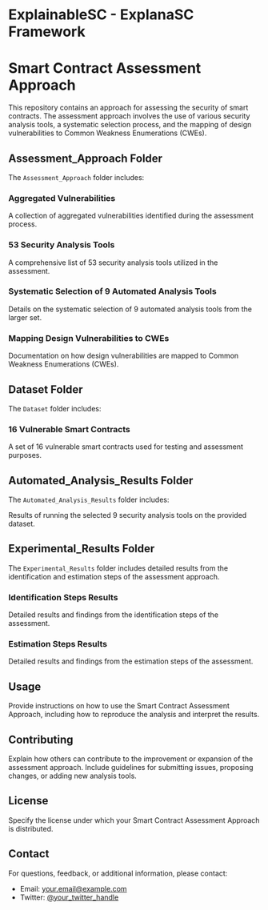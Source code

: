 # ExplainableSC - ExplanaSC Framework


# Smart Contract Assessment Approach

This repository contains an approach for assessing the security of smart contracts. The assessment approach involves the use of various security analysis tools, a systematic selection process, and the mapping of design vulnerabilities to Common Weakness Enumerations (CWEs).

## Assessment_Approach Folder

The `Assessment_Approach` folder includes:

### Aggregated Vulnerabilities

A collection of aggregated vulnerabilities identified during the assessment process.

### 53 Security Analysis Tools

A comprehensive list of 53 security analysis tools utilized in the assessment.

### Systematic Selection of 9 Automated Analysis Tools

Details on the systematic selection of 9 automated analysis tools from the larger set.

### Mapping Design Vulnerabilities to CWEs

Documentation on how design vulnerabilities are mapped to Common Weakness Enumerations (CWEs).

## Dataset Folder

The `Dataset` folder includes:

### 16 Vulnerable Smart Contracts

A set of 16 vulnerable smart contracts used for testing and assessment purposes.

## Automated_Analysis_Results Folder

The `Automated_Analysis_Results` folder includes:

Results of running the selected 9 security analysis tools on the provided dataset.

## Experimental_Results Folder

The `Experimental_Results` folder includes detailed results from the identification and estimation steps of the assessment approach.

### Identification Steps Results

Detailed results and findings from the identification steps of the assessment.

### Estimation Steps Results

Detailed results and findings from the estimation steps of the assessment.

## Usage

Provide instructions on how to use the Smart Contract Assessment Approach, including how to reproduce the analysis and interpret the results.

## Contributing

Explain how others can contribute to the improvement or expansion of the assessment approach. Include guidelines for submitting issues, proposing changes, or adding new analysis tools.

## License

Specify the license under which your Smart Contract Assessment Approach is distributed.

## Contact

For questions, feedback, or additional information, please contact:

- Email: your.email@example.com
- Twitter: [@your_twitter_handle](https://twitter.com/your_twitter_handle)
